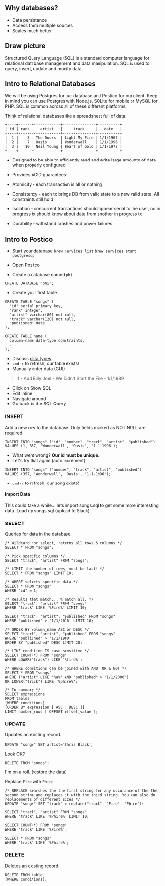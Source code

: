 ## Why databases?
- Data persistance
- Access from multiple sources
- Scales much better

## Draw picture
Structured Query Language (SQL) is a standard computer language for relational database management and data manipulation. SQL is used to query, insert, update and modify data.

## Intro to Relational Databases
We will be using Postgres for our database and Postico for our client. Keep in mind you can use Postgres with Node.js, SQLite for mobile or MySQL for PHP. SQL is common across all of these different platforms.

Think of relational databases like a spreadsheet full of data.
```
+----+------+------------+---------------+----------+
| id | rank |   artist   |     track     |   date   |
+----+------+------------+---------------+----------+
|  1 |    3 | The Doors  | Light My Fire | 1/1/1967 |
|  2 |    7 | Oasis      | Wonderwall    | 1/1/1996 |
|  3 |   10 | Neil Young | Heart of Gold | 1/1/1972 |
+----+------+------------+---------------+----------+
```
- Designed to be able to efficiently read and write large amounts of data when properly configured

- Provides ACID guarantees:

 - Atomicity - each transaction is all or nothing
 - Consistency - each tx brings DB from valid state to a new valid state. All constraints still hold
 - Isolation - concurrent transactions should appear serial to the user, no in progress tx should know about data from another in progress tx
 - Durability - withstand crashes and power failures

## Intro to Postico
- Start your database
`brew services list`
`brew services start postgresql`

- Open Positco
- Create a database named `phi`

```
CREATE DATABASE "phi";
```

- Create your first table

```
CREATE TABLE "songs" (
  "id" serial primary key,
  "rank" integer,
  "artist" varchar(80) not null,
  "track" varchar(120) not null,
  "published" date
);
  
CREATE TABLE name (
  column-name data-type constraints,
  ...
);  
```

- Discuss [data types](https://www.postgresql.org/docs/8.1/static/datatype.html)
- `cmd-r` to refresh, our table exists!
- Manually enter data (GUI)

> 1 - Add Billy Joel - We Didn't Start the Fire - 1/1/1989

- Click on Show SQL
- Edit inline
- Navigate around
- Go back to the SQL Query

### INSERT
Add a new row to the database. Only fields marked as NOT NULL are required.

```
INSERT INTO "songs" ("id", "number", "track", "artist", "published") 
VALUES (1, 357, 'Wonderwall', 'Oasis', '1-1-1996');
```
- What went wrong? **Our id must be unique.**
- Let's try that again (auto increment)

```
INSERT INTO "songs" ("number", "track", "artist", "published") 
VALUES (357, 'Wonderwall', 'Oasis', '1-1-1996');
```

- `cmd-r` to refresh, our song exists!

#### Import Data
This could take a while... lets import songs.sql to get some more interesting data. Load up songs.sql (upload to Slack).

### SELECT
Queries for data in the database.

```
/* Wildcard for select, returns all rows & columns */
SELECT * FROM "songs";

/* Pick specific columns */
SELECT "track", "artist" FROM "songs";

/* LIMIT the number of rows, must be last! */
SELECT * FROM "songs" LIMIT 10; 

/* WHERE selects specific data */
SELECT * FROM "songs" 
WHERE "id" = 1;

/* Results that match... % match all. */
SELECT "track", "artist" FROM "songs" 
WHERE "track" LIKE '%Fire%' LIMIT 10;

SELECT "track", "artist", "published" FROM "songs" 
WHERE "published" > '1/1/2016' LIMIT 10;

/* ORDER BY column_name ASC or DESC */
SELECT "track", "artist", "published" FROM "songs" 
WHERE "published" > '1/1/1980'
ORDER BY "published" DESC LIMIT 20;

/* LIKE condition IS case-sensitive */
SELECT COUNT(*) FROM "songs"
WHERE LOWER("track") LIKE '%fire%';

/* WHERE conditions can be joined with AND, OR & NOT */
SELECT * FROM "songs"
WHERE ("artist" LIKE '%a%' AND "published" > '1/1/2000')
OR LOWER("track") LIKE '%phire%';

/* In summary */
SELECT expressions
FROM tables
[WHERE conditions]
[ORDER BY expression [ ASC | DESC ]]
LIMIT number_rows [ OFFSET offset_value ];
```

### UPDATE
Updates an existing record.

`UPDATE "songs" SET artist='Chris Black'`;

Look OK?

`DELETE FROM "songs";`

I'm on a roll. (restore the data)

Replace `Fire` with `Phire`

```
/* REPLACE searches the the first string for any occurance of the the second string and replaces it with the third string. You can also do replacements of different sizes */
UPDATE "songs" SET "track" = replace("track", 'Fire', 'Phire');

SELECT "track", "artist" FROM "songs" 
WHERE "track" LIKE '%Phire%' LIMIT 10;

SELECT COUNT(*) FROM "songs"
WHERE "track" LIKE '%Fire%';

SELECT * FROM "songs"
WHERE "track" LIKE '%Phire%';
```

### DELETE
Deletes an existing record.

```
DELETE FROM table
[WHERE conditions];
```